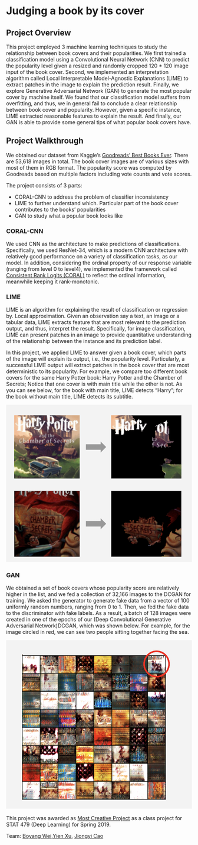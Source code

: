 # Judging a book by its cover

## Project Overview

This project employed 3 machine learning techniques to study the relationship between book covers and their popularities. We first trained a classification model using a Convolutional Neural Network (CNN) to predict the popularity level given a resized and randomly cropped 120 * 120 image input of the book cover. Second, we implemented an interpretation algorithm called Local Interpretable Model-Agnostic Explanations (LIME) to extract patches in the image to explain the prediction result. Finally, we explore Generative Adversarial Network (GAN) to generate the most popular cover by machine itself. We found that our classification model suffers from overfitting, and thus, we in general fail to conclude a clear relationship between book cover and popularity. However, given a specific instance, LIME extracted reasonable features to explain the result. And finally, our GAN is able to provide some general tips of what popular book covers have. 

## Project Walkthrough

We obtained our dataset from Kaggle’s [Goodreads’ Best Books Ever](https://www.kaggle.com/meetnaren/goodreads-best-books). There are 53,618 images in total. The book cover images are of various sizes with most of them in RGB format. The popularity score was computed by Goodreads based on multiple factors including vote counts and vote scores. 

The project consists of 3 parts: 

- CORAL-CNN to address the problem of classifier inconsistency
- LIME to further understand which. Particular part of the book cover contributes to the books’ popularities
- GAN to study what a popular book looks like 

### CORAL-CNN

We used CNN as the architecture to make predictions of classifications. Specifically, we used ResNet-34, which is a modern CNN architecture with relatively good performance on a variety of classification tasks, as our model. In addition, considering the ordinal property of our response variable (ranging from level 0 to level4), we implemented the framework called [Consistent Rank Logits (CORAL)](https://arxiv.org/abs/1901.07884) to reflect the ordinal information, meanwhile keeping it rank-monotonic. 

### LIME 

LIME is an algorithm for explaining the result of classification or regression by. Local approximation. Given an observation say a text, an image or a tabular data, LIME extracts feature that are most relevant to the prediction output, and thus, interpret the result. Specifically, for image classification, LIME can present patches in an image to provide quantitative understanding of the relationship between the instance and its prediction label. 

In this project, we applied LIME to answer given a book cover, which parts of the image will explain its output, i.e., the popularity level. Particularly, a successful LIME output will extract patches in the book cover that are most deterministic to its popularity. For example, we compare too different book covers for the same Harry Potter book: Harry Potter and the Chamber of Secrets; Notice that one cover is with main title while the other is not. As you can see below, for the book with main title, LIME detects “Harry”; for the book without main title, LIME detects its subtitle.

![](Photos/LIME.png)


### GAN

We obtained a set of book covers whose popularity score are relatively higher in the list, and we fed a collection of 32,166 images to the DCGAN for training. We asked the generator to generate fake data from a vector of 100 uniformly random numbers, ranging from 0 to 1. Then, we fed the fake data to the discriminator with fake labels. As a result, a batch of 128 images were created in one of the epochs of our (Deep Convolutional Generative Adversarial Network)DCGAN, which was shown below. For example, for the image circled in red, we can see two people sitting together facing the sea. 

![](Photos/GAN.png)

This project was awarded as [Most Creative Project](http://pages.stat.wisc.edu/~sraschka/teaching/stat479-ss2019/#project-presentation-awards) as a class project for STAT 479 (Deep Learning) for Spring 2019.

Team: [Boyang Wei](https://www.linkedin.com/in/boyang-wei/),[Yien Xu](https://github.com/yienxu), [Jiongyi Cao](https://www.linkedin.com/in/jiongyi-cao-984711103/)


